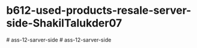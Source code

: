 # b612-used-products-resale-server-side-ShakilTalukder07
#   a s s - 1 2 - s a r v e r - s i d e  
 #   a s s - 1 2 - s a r v e r - s i d e  
 